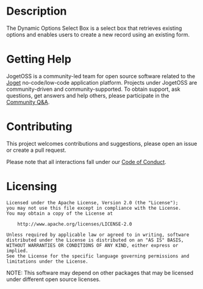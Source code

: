 # Description

The Dynamic Options Select Box is a select box that retrieves existing options and enables users to create a new record using an existing form.

# Getting Help

JogetOSS is a community-led team for open source software related to the [Joget](https://www.joget.org) no-code/low-code application platform.
Projects under JogetOSS are community-driven and community-supported.
To obtain support, ask questions, get answers and help others, please participate in the [Community Q&A](https://answers.joget.org/).

# Contributing

This project welcomes contributions and suggestions, please open an issue or create a pull request.

Please note that all interactions fall under our [Code of Conduct](https://github.com/jogetoss/repo-template/blob/main/CODE_OF_CONDUCT.md).

# Licensing

    Licensed under the Apache License, Version 2.0 (the "License");
    you may not use this file except in compliance with the License.
    You may obtain a copy of the License at

        http://www.apache.org/licenses/LICENSE-2.0

    Unless required by applicable law or agreed to in writing, software
    distributed under the License is distributed on an "AS IS" BASIS,
    WITHOUT WARRANTIES OR CONDITIONS OF ANY KIND, either express or implied.
    See the License for the specific language governing permissions and
    limitations under the License.

NOTE: This software may depend on other packages that may be licensed under different open source licenses.
